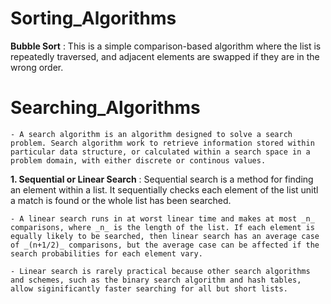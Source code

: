 # Sorting_Algorithms

**Bubble Sort** : This is a simple comparison-based algorithm where the list is repeatedly traversed, and adjacent elements are swapped if they are in the wrong order.

# Searching_Algorithms

    - A search algorithm is an algorithm designed to solve a search problem. Search algorithm work to retrieve information stored within particular data structure, or calculated within a search space in a problem domain, with either discrete or continous values.

**1. Sequential or Linear Search**
: Sequential search is a method for finding an element within a list. It sequentially checks each element of the list unitl a match is found or the whole list has been searched.

    - A linear search runs in at worst linear time and makes at most _n_ comparisons, where _n_ is the length of the list. If each element is equally likely to be searched, then linear search has an average case of _(n+1/2)_ comparisons, but the average case can be affected if the search probabilities for each element vary.

    - Linear search is rarely practical because other search algorithms and schemes, such as the binary search algorithm and hash tables, allow siginificantly faster searching for all but short lists.

